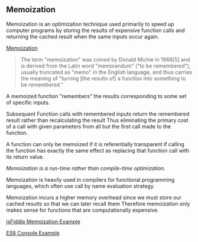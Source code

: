 ## Memoization

Memoization is an optimization technique used primarily to speed up computer programs by storing the results of expensive function calls and returning the cached result when the same inputs occur again.

[Memoization](https://en.wikipedia.org/wiki/Memoization)

> The term "memoization" was coined by Donald Michie in 1968[5] and is derived from the Latin word "memorandum" ("to be remembered"), usually truncated as "memo" in the English language, and thus carries the meaning of "turning [the results of] a function into something to be remembered."

A memoized function "remembers" the results corresponding to some set of specific inputs.

Subsequent Function calls with remembered inputs return the remembered result rather than recalculating the result
Thus eliminating the primary cost of a call with given parameters from all but the first call made to the function.

A function can only be memoized if it is referentially transparent
if calling the function has exactly the same effect as replacing that function call with its return value.

*Memoization is a run-time rather than compile-time optimization.*

Memoization is heavily used in compilers for functional programming languages, which often use call by name evaluation strategy.

Memoization incurs a higher memory overhead since we must store our cached results so that we can later recall them
Therefore memoization only makes sense for functions that are computationally expensive.

[jsFiddle Memoization Example](https://jsfiddle.net/jbelmont/ane0p1ra/10/)

[ES6 Console Example](https://es6console.com/j2npui2h/)
